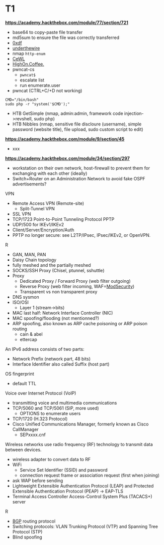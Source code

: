 # T1

**https://academy.hackthebox.com/module/77/section/721**

* base64 to copy-paste file transfer
* md5sum to ensure the file was correctly transferred
* [0xdf](https://0xdf.gitlab.io/)
* [underthewire](https://underthewire.tech/wargames)
* nmap `http-enum`
* [CeWL](https://github.com/digininja/CeWL)
* [HighOn.Coffee.](https://highon.coffee/blog/reverse-shell-cheat-sheet/)
* pwncat-cs
  * `pwncat$`
  * escalate list
  * run enumerate.user
* pwncat (CTRL+C/+D not working)

```
CMD="/bin/bash"
sudo php -r "system('$CMD');"
```

* HTB GetSimple (nmap, admin:admin, framework code injection->revshell, sudo php)
* HTB Nibbles (nmap, sensitive file discloure (username), simple password (website title), file upload, sudo custom script to edit)

**https://academy.hackthebox.com/module/9/section/45**

* xxx

**https://academy.hackthebox.com/module/34/section/297**

* workstation on their own network, host-firewall to prevent them for exchanging with each other (ideally)
* Switch+Router on an Administration Network to avoid fake OSPF  advertisements?

VPN

* Remote Access VPN (Remote-site)
  * Split-Tunnel VPN
* SSL VPN
* TCP/1723 Point-to-Point Tunneling Protocol PPTP
* UDP/500 for IKEv1/IKEv2
* Client/Server/Encryption/Auth
* PPTP no longer secure: see L2TP/IPsec, IPsec/IKEv2, or OpenVPN.

R

* GAN, MAN, PAN
* Daisy Chain topology
* fully meshed and the partially meshed
* SOCKS/SSH Proxy (Chisel, ptunnel, sshuttle)
* Proxy
  * Dedicated Proxy / Forward Proxy (web filter outgoing)
  * Reverse Proxy (web filter incoming, WAF=[ModSecurity](https://owasp.org/www-project-modsecurity-core-rule-set/))
  * Transparent vs non transparent proxy
* DNS sysmon
* ISO/OSI
  * Layer 1 (stream->bits)
* MAC last half: Network Interface Controller (NIC)
* MAC spoofing/flooding (not mentionned?)
* ARP spoofing, also known as ARP cache poisoning or ARP poison routing
  * cain & abel
  * ettercap

An IPv6 address consists of two parts:

* Network Prefix (network part, 48 bits)
* Interface Identifier also called Suffix (host part)

OS fingerprint

* default TTL

Voice over Internet Protocol (VoIP)

* transmitting voice and multimedia communications
* TCP/5060 and TCP/5061 (SIP, more used)
  * OPTIONS to enumerate users
* TCP/1720 (H.323 Protocol)
* Cisco Unified Communications Manager, formerly known as Cisco CallManager
  * SEPxxxx.cnf

Wireless networks use radio frequency (RF) technology to transmit data between devices.

* wireless adapter to convert data to RF
* WiFi
  * Service Set Identifier (SSID) and password
  * connection request frame or association request (first when joining)
* ask WAP before sending
* Lightweight Extensible Authentication Protocol (LEAP) and Protected Extensible Authentication Protocol (PEAP) -> EAP-TLS 
* Terminal Access Controller Access-Control System Plus (TACACS+) server

R

* [BGP](https://en.wikipedia.org/wiki/Border_Gateway_Protocol) routing protocol
* Switching protocols: VLAN Trunking Protocol (VTP) and Spanning Tree Protocol (STP)
* Blind spoofing